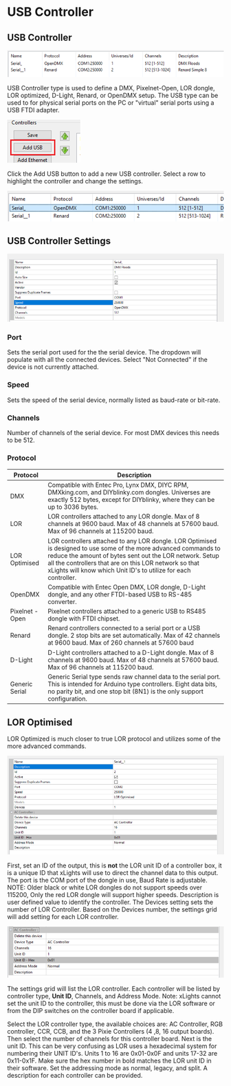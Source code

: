 # USB Controller

## USB Controller

![](<../../../.gitbook/assets/image (169).png>)

USB Controller type is used to define a DMX, Pixelnet-Open, LOR dongle, LOR optimized, D-Light, Renard, or OpenDMX setup. The USB  type can be used to for physical serial ports on the PC or "virtual" serial ports using a USB FTDI adapter.

![](<../../../.gitbook/assets/image (131).png>)

Click the Add USB button to add a new USB controller. Select a row to highlight the controller and change the settings.

![](<../../../.gitbook/assets/image (91).png>)

## USB Controller Settings

![](<../../../.gitbook/assets/image (119).png>)

### Port

Sets the serial port used for the the serial device. The dropdown will populate with all the connected devices. Select "Not Connected" if the device is not currently attached.

### Speed

Sets the speed of the serial device, normally listed as baud-rate or bit-rate.

### Channels

Number of channels of the serial device. For most DMX devices this needs to be 512.

### Protocol

| Protocol       | Description                                                                                                                                                                                                                                                                                              |
| -------------- | -------------------------------------------------------------------------------------------------------------------------------------------------------------------------------------------------------------------------------------------------------------------------------------------------------- |
| DMX            | Compatible with Entec Pro, Lynx DMX, DIYC RPM, DMXking.com, and DIYblinky.com dongles. Universes are exactly 512 bytes, except for DIYblinky, where they can be up to 3036 bytes.                                                                                                                        |
| LOR            | LOR controllers attached to any LOR dongle. Max of 8 channels at 9600 baud. Max of 48 channels at 57600 baud. Max of 96 channels at 115200 baud.                                                                                                                                                         |
| LOR Optimised  | LOR controllers attached to any LOR dongle. LOR Optimised is designed to use some of the more advanced commands to reduce the amount of bytes sent out the LOR network. Setup all the controllers that are on this LOR network so that xLights will know which Unit ID's to utilize for each controller. |
| OpenDMX        | Compatible with Entec Open DMX, LOR dongle, D-Light dongle, and any other FTDI-based USB to RS-485 converter.                                                                                                                                                                                            |
| Pixelnet -Open | Pixelnet controllers attached to a generic USB to RS485 dongle with FTDI chipset.                                                                                                                                                                                                                        |
| Renard         | Renard controllers connected to a serial port or a USB dongle. 2 stop bits are set automatically. Max of 42 channels at 9600 baud. Max of 260 channels at 57600 baud                                                                                                                                     |
| D-Light        | D-Light controllers attached to a D-Light dongle. Max of 8 channels at 9600 baud. Max of 48 channels at 57600 baud. Max of 96 channels at 115200 baud.                                                                                                                                                   |
| Generic Serial | Generic Serial type sends raw channel data to the serial port. This is intended for Arduino type controllers. Eight data bits, no parity bit, and one stop bit (8N1) is the only support configuration.                                                                                                  |

## LOR Optimised

LOR Optimized is much closer to true LOR protocol and utilizes some of the more advanced commands.&#x20;

![](<../../../.gitbook/assets/image (192).png>)

First, set an ID of the output, this is **not** the LOR unit ID of a controller box, it is a unique ID that xLights will use to direct the channel data to this output. The port is the COM port of the dongle in use, Baud Rate is adjustable. NOTE: Older black or white LOR dongles do not support speeds over 115200, Only the red LOR dongle will support higher speeds. Description is user defined value to identify the controller. The Devices setting sets the number of LOR Controller. Based on the Devices number, the settings grid will add setting for each LOR controller.

![](<../../../.gitbook/assets/image (98).png>)

The settings grid will list the LOR controller. Each controller will be listed by controller type, **Unit ID**, Channels, and Address Mode. Note: xLights cannot set the unit ID to the controller, this must be done via the LOR software or from the DIP switches on the controller board if applicable.

Select the LOR controller type, the available choices are: AC Controller, RGB controller, CCR, CCB, and the 3 Pixie Controllers (4 ,8, 16 output boards). Then select the number of channels for this controller board. Next is the unit ID. This can be very confusing as LOR uses a hexadecimal system for numbering their UNIT ID's. Units 1 to 16 are 0x01-0x0F and units 17-32 are 0x11-0x1F. Make sure the hex number in bold matches the LOR unit ID in their software. Set the addressing mode as normal, legacy, and split. A description for each controller can be provided.
